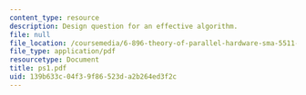 ```yaml
---
content_type: resource
description: Design question for an effective algorithm.
file: null
file_location: /coursemedia/6-896-theory-of-parallel-hardware-sma-5511-spring-2004/139b633c04f39f86523da2b264ed3f2c_ps1.pdf
file_type: application/pdf
resourcetype: Document
title: ps1.pdf
uid: 139b633c-04f3-9f86-523d-a2b264ed3f2c
---
```

